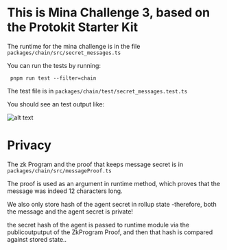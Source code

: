 # This is Mina Challenge 3, based on the Protokit Starter Kit 

The runtime for the mina challenge is in the file `packages/chain/src/secret_messages.ts`

You can run the tests by running: 

` pnpm run test --filter=chain`

The test file is in `packages/chain/test/secret_messages.test.ts`

You should see an test output like: 

![alt text](image.png)


# Privacy 

The zk Program and the proof that keeps message secret is in `packages/chain/src/messageProof.ts`

The proof is used as an argument in runtime method, which proves that the message was indeed 12 characters long. 

We also only store hash of the agent secret in rollup state -therefore, both the message and the agent secret is private! 

the secret hash of the agent is passed to runtime module via the publicoutputput of the ZkProgram Proof, and then that hash is compared against stored state..